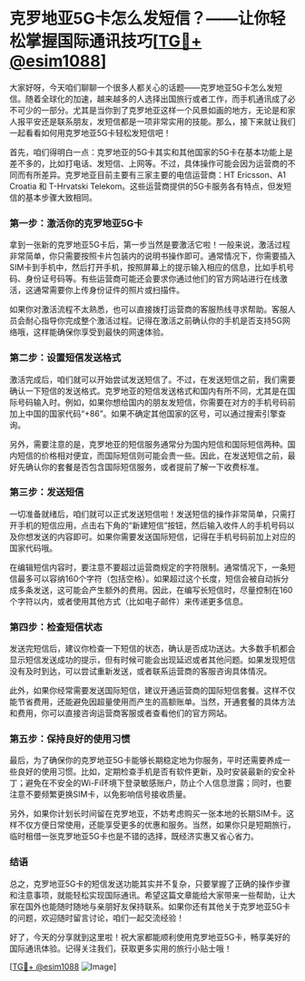 # 克罗地亚5G卡怎么发短信？——让你轻松掌握国际通讯技巧[[TG💪+ @esim1088](https://t.me/s/esim1088)]

大家好呀，今天咱们聊聊一个很多人都关心的话题——克罗地亚5G卡怎么发短信。随着全球化的加速，越来越多的人选择出国旅行或者工作，而手机通讯成了必不可少的一部分。尤其是当你到了克罗地亚这样一个风景如画的地方，无论是和家人报平安还是联系朋友，发短信都是一项非常实用的技能。那么，接下来就让我们一起看看如何用克罗地亚5G卡轻松发短信吧！

首先，咱们得明白一点：克罗地亚的5G卡其实和其他国家的5G卡在基本功能上是差不多的，比如打电话、发短信、上网等。不过，具体操作可能会因为运营商的不同而有所差异。克罗地亚目前主要有三家主要的电信运营商：HT Ericsson、A1 Croatia 和 T-Hrvatski Telekom。这些运营商提供的5G卡服务各有特点，但发短信的基本步骤大致相同。

### **第一步：激活你的克罗地亚5G卡**

拿到一张新的克罗地亚5G卡后，第一步当然是要激活它啦！一般来说，激活过程非常简单，你只需要按照卡片包装内的说明书操作即可。通常情况下，你需要插入SIM卡到手机中，然后打开手机，按照屏幕上的提示输入相应的信息，比如手机号码、身份证号码等。有些运营商可能还会要求你通过他们的官方网站进行在线激活，这通常需要你上传身份证件的照片或扫描件。

如果你对激活流程不太熟悉，也可以直接拨打运营商的客服热线寻求帮助。客服人员会耐心指导你完成整个激活过程。记得在激活之前确认你的手机是否支持5G网络哦，这样能确保你享受到最快的网速体验。

### **第二步：设置短信发送格式**

激活完成后，咱们就可以开始尝试发送短信了。不过，在发送短信之前，我们需要确认一下短信的发送格式。克罗地亚的短信发送格式和国内有所不同，尤其是在国际号码输入时。例如，如果你想给国内的朋友发短信，你需要在对方的手机号码前加上中国的国家代码“+86”。如果不确定其他国家的区号，可以通过搜索引擎查询。

另外，需要注意的是，克罗地亚的短信服务通常分为国内短信和国际短信两种。国内短信的价格相对便宜，而国际短信则可能会贵一些。因此，在发送短信之前，最好先确认你的套餐是否包含国际短信服务，或者提前了解一下收费标准。

### **第三步：发送短信**

一切准备就绪后，咱们就可以正式发送短信啦！发送短信的操作非常简单，只需打开手机的短信应用，点击右下角的“新建短信”按钮，然后输入收件人的手机号码以及你想发送的内容即可。如果你需要发送国际短信，记得在手机号码前加上对应的国家代码哦。

在编辑短信内容时，要注意不要超过运营商规定的字符限制。通常情况下，一条短信最多可以容纳160个字符（包括空格）。如果超过这个长度，短信会被自动拆分成多条发送，这可能会产生额外的费用。因此，在编写长短信时，尽量控制在160个字符以内，或者使用其他方式（比如电子邮件）来传递更多信息。

### **第四步：检查短信状态**

发送完短信后，建议你检查一下短信的状态，确认是否成功送达。大多数手机都会显示短信发送成功的提示，但有时候可能会出现延迟或者其他问题。如果发现短信没有及时到达，可以尝试重新发送，或者联系运营商的客服咨询具体情况。

此外，如果你经常需要发送国际短信，建议开通运营商的国际短信套餐。这样不仅能节省费用，还能避免因超量使用而产生的高额账单。当然，开通套餐的具体方法和费用，你可以直接咨询运营商客服或者查看他们的官方网站。

### **第五步：保持良好的使用习惯**

最后，为了确保你的克罗地亚5G卡能够长期稳定地为你服务，平时还需要养成一些良好的使用习惯。比如，定期检查手机是否有软件更新，及时安装最新的安全补丁；避免在不安全的Wi-Fi环境下登录敏感账户，防止个人信息泄露；同时，也要注意不要频繁更换SIM卡，以免影响信号接收质量。

另外，如果你计划长时间留在克罗地亚，不妨考虑购买一张本地的长期SIM卡。这样不仅方便日常使用，还能享受更多的优惠和服务。当然，如果你只是短期旅行，临时租借一张克罗地亚5G卡也是不错的选择，既经济实惠又省心省力。

### **结语**

总之，克罗地亚5G卡的短信发送功能其实并不复杂，只要掌握了正确的操作步骤和注意事项，就能轻松实现国际通讯。希望这篇文章能给大家带来一些帮助，让大家在国外也能随时随地与亲朋好友保持联系。如果你还有其他关于克罗地亚5G卡的问题，欢迎随时留言讨论，咱们一起交流经验！

好了，今天的分享就到这里啦！祝大家都能顺利使用克罗地亚5G卡，畅享美好的国际通讯体验。记得关注我们，获取更多实用的旅行小贴士哦！

[[TG💪+ @esim1088](https://t.me/s/esim1088) ![Image](https://i.postimg.cc/4NQfJmqS/Snipaste-2025-05-13-00-14-12.png)]